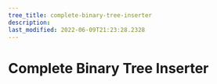 ```yaml
---
tree_title: complete-binary-tree-inserter
description: 
last_modified: 2022-06-09T21:23:28.2328
---
```


# Complete Binary Tree Inserter
